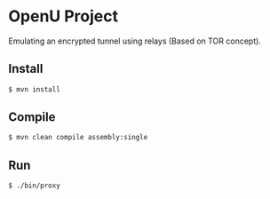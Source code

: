 #  OpenU Project

Emulating an encrypted tunnel using relays (Based on TOR concept).

## Install

```sh 
$ mvn install
```

## Compile

```sh 
$ mvn clean compile assembly:single
```

## Run

```sh 
$ ./bin/proxy 
```